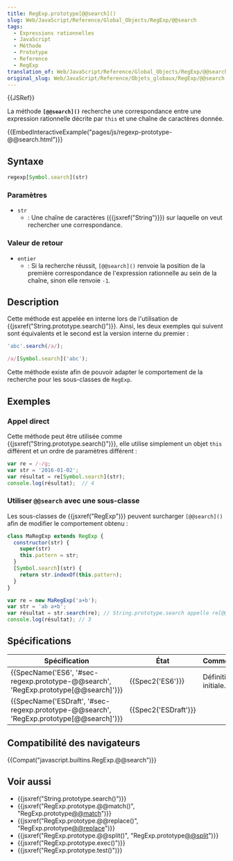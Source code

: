 ```yaml
---
title: RegExp.prototype[@@search]()
slug: Web/JavaScript/Reference/Global_Objects/RegExp/@@search
tags:
  - Expressions rationnelles
  - JavaScript
  - Méthode
  - Prototype
  - Reference
  - RegExp
translation_of: Web/JavaScript/Reference/Global_Objects/RegExp/@@search
original_slug: Web/JavaScript/Reference/Objets_globaux/RegExp/@@search
---
```

{{JSRef}}

La méthode **`[@@search]()`** recherche une correspondance entre une expression rationnelle décrite par `this` et une chaîne de caractères donnée.

{{EmbedInteractiveExample("pages/js/regexp-prototype-@@search.html")}}

## Syntaxe

```js
regexp[Symbol.search](str)
```

### Paramètres

- `str`
  - : Une chaîne de caractères ({{jsxref("String")}}) sur laquelle on veut rechercher une correspondance.

### Valeur de retour

- `entier`
  - : Si la recherche réussit, `[@@search]()` renvoie la position de la première correspondance de l'expression rationnelle au sein de la chaîne, sinon elle renvoie `-1`.

## Description

Cette méthode est appelée en interne lors de l'utilisation de {{jsxref("String.prototype.search()")}}. Ainsi, les deux exemples qui suivent sont équivalents et le second est la version interne du premier :

```js
'abc'.search(/a/);

/a/[Symbol.search]('abc');
```

Cette méthode existe afin de pouvoir adapter le comportement de la recherche pour les sous-classes de `RegExp`.

## Exemples

### Appel direct

Cette méthode peut être utilisée comme {{jsxref("String.prototype.search()")}}, elle utilise simplement un objet `this` différent et un ordre de paramètres différent :

```js
var re = /-/g;
var str = '2016-01-02';
var résultat = re[Symbol.search](str);
console.log(résultat);  // 4
```

### Utiliser `@@search` avec une sous-classe

Les sous-classes de {{jsxref("RegExp")}} peuvent surcharger `[@@search]()` afin de modifier le comportement obtenu :

```js
class MaRegExp extends RegExp {
  constructor(str) {
    super(str)
    this.pattern = str;
  }
  [Symbol.search](str) {
    return str.indexOf(this.pattern);
  }
}

var re = new MaRegExp('a+b');
var str = 'ab a+b';
var résultat = str.search(re); // String.prototype.search appelle re[@@search].
console.log(résultat); // 3
```

## Spécifications

| Spécification                                                                                                        | État                         | Commentaires         |
| -------------------------------------------------------------------------------------------------------------------- | ---------------------------- | -------------------- |
| {{SpecName('ES6', '#sec-regexp.prototype-@@search', 'RegExp.prototype[@@search]')}}     | {{Spec2('ES6')}}         | Définition initiale. |
| {{SpecName('ESDraft', '#sec-regexp.prototype-@@search', 'RegExp.prototype[@@search]')}} | {{Spec2('ESDraft')}} |                      |

## Compatibilité des navigateurs

{{Compat("javascript.builtins.RegExp.@@search")}}

## Voir aussi

- {{jsxref("String.prototype.search()")}}
- {{jsxref("RegExp.prototype.@@match()", "RegExp.prototype[@@match]()")}}
- {{jsxref("RegExp.prototype.@@replace()", "RegExp.prototype[@@replace]()")}}
- {{jsxref("RegExp.prototype.@@split()", "RegExp.prototype[@@split]()")}}
- {{jsxref("RegExp.prototype.exec()")}}
- {{jsxref("RegExp.prototype.test()")}}
